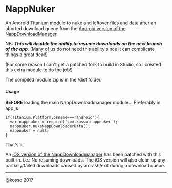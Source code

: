 # NappNuker
An Android Titanium module to nuke and leftover files and data after an aborted download queue from the [Android version of the NappDownloadManager](https://github.com/viezel/NappDownloadManager).  

NB: ***This will disable the ability to resume downloads on the next launch of the app***. (Many of us do not need this ability since it can complicate things a great deal!)

(For some reason I can't get a patched fork to build in Studio, so I created this extra module to do the job!)

The compiled module zip is in the /dist folder. 



#### Usage

**BEFORE** loading the main NappDownloadmanager module… Preferably in app.js 

```
if(Titanium.Platform.osname==='android'){
  var nappnuker = require('com.kosso.nappnuker');
  nappnuker.nukeNappDownloaderData();
  nappnuker = null;
}
```

That's it.



An [iOS version of the NappDownloadmanager](https://github.com/kosso/NappDownloadManager) has been patched with this built-in. i.e.: No resuming downloads. The iOS version will also clean up any partially/failed downloads caused by a crash/exit during a download queue. 



-----------

@kosso 2017